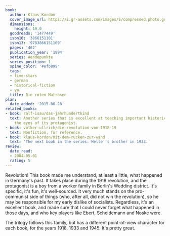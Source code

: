 ```yaml
---
book:
  author: Klaus Kordon
  cover_image_url: https://i.gr-assets.com/images/S/compressed.photo.goodreads.com/books/1184013208l/1477449.jpg
  dimensions:
    height: 19.0
  goodreads: '1477449'
  isbn10: '3866151101'
  isbn13: '9783866151109'
  pages: '462'
  publication_year: '1994'
  series: Wendepunkte
  series_position: 1
  spine_color: '#efb899'
  tags:
  - five-stars
  - german
  - historical-fiction
  - ya
  title: Die roten Matrosen
plan:
  date_added: '2015-06-28'
related_books:
- book: ralf-isau/das-jahrhundertkind
  text: Another series that is excellent at teaching important historic moments through
    the eyes of its protagonist.
- book: volker-ullrich/die-revolution-von-1918-19
  text: Nonfiction, for reference.
- book: klaus-kordon/mit-dem-rucken-zur-wand
  text: 'The next book in the series: Helle''s brother in 1933.'
review:
  date_read:
  - 2004-05-01
  rating: 5
---
```


Revolution! This book made me understand, at least a little, what happened in Germany's past. It takes place during the
1918 revolution, and the protagonist is a boy from a worker family in Berlin's Wedding district. It's specific, it's
fun, it's well-sourced. It very much stands on the pro-communist side of things (who, after all, did not win the
revolution), so he may be responsible for my early dislike of socialists. Regardless, it's an excellent book, and made
sure that I could never forget what happened in those days, and who key players like Ebert, Scheidemann and Noske were.

The trilogy follows this family, but has a different point-of-view character for each book, for the years 1918, 1933 and
1945. It's pretty great.
